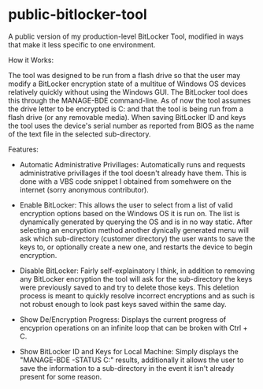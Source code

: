# public-bitlocker-tool
A public version of my production-level BitLocker Tool, modified in ways that make it less specific to one environment.

How it Works:

The tool was designed to be run from a flash drive so that the user may modify a BitLocker encryption state of a multitue of Windows OS
devices relatively quickly without using the Windows GUI. The BitLocker tool does this through the MANAGE-BDE command-line. As of now the
tool assumes the drive letter to be encrypted is C: and that the tool is being run from a flash drive (or any removable media). When 
saving BitLocker ID and keys the tool uses the device's serial number as reported from BIOS as the name of the text file in the selected
sub-directory.

Features:

- Automatic Administrative Privillages:
  Automatically runs and requests administrative privillages if the tool doesn't already have them. This is done with a VBS code snippet 
  I obtained from somehwere on the internet (sorry anonymous contributor).

- Enable BitLocker:
  This allows the user to select from a list of valid encryption options based on the Windows OS it is run on. The list is dynamically 
  generated by querying the OS and is in no way static. After selecting an encryption method another dynically generated menu will ask 
  which sub-directory (customer directory) the user wants to save the keys to, or optionally create a new one, and restarts the device 
  to begin encryption.
  
- Disable BitLocker:
  Fairly self-explainatory I think, in addition to removing any BitLocker encryption the tool will ask for the sub-directory the keys 
  were previously saved to and try to delete those keys. This deletion process is meant to quickly resolve incorrect encryptions and 
  as such is not robust enough to look past keys saved within the same day.
    
- Show De/Encryption Progress:
  Displays the current progress of encyprion operations on an infinite loop that can be broken with Ctrl + C.

- Show BitLocker ID and Keys for Local Machine:
  Simply displays the "MANAGE-BDE -STATUS C:" results, additionally it allows the user to save the information to a sub-directory in the
  event it isn't already present for some reason.
